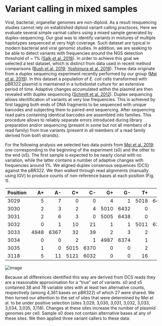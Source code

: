 # Variant calling in mixed samples

Viral, bacterial, organellar genomes are non-diploid. As a result resquencing studies cannot rely on established diploid variant calling practoces. Here we evaluate several simple varinat callers using a mixed sample generated by duplex-sequencing. Our goal was to identify variants in mixtures of multiple haplotypes sequenced at very high coverage. Such dataset are typical in modern bacterial and viral genomic studies. In addition, we are seeking to be able to detect variants with frequencies around the NGS detection threshold of ~ 1% ([Salk et al. 2018](http://dx.doi.org/10.1038/nrg.2017.117)). In order to achieve this goal we selected a test dataset, which is distinct from data used in recent method comparisons ([Bush et al. 2019](http://dx.doi.org/10.1101/653774); [Yoshimura et al. 2019](http://dx.doi.org/10.1099/mgen.0.000261)). These data originate from a duplex sequencing experiment recently performed by our group ([Mei et al. 2019](https://academic.oup.com/gbe/article/11/10/3022/5572121)).  In this dataset a population of *E. coli* cells transformed with pBR322 plasmid is maintained in a turbidostat culture for an extensive period of time. Adaptive changes accumulated within the plasmid are then revealed with duplex sequencing ([Schmitt et al. 2012](http://www.ncbi.nlm.nih.gov/entrez/query.fcgi?cmd=Retrieve&db=PubMed&dopt=Citation&list_uids=22853953)). Duplex sequencing allows identification of variants at very low frequencies. This is achieved by first tagging both ends of DNA fragments to be sequenced with unique barcodes and subjecting them to paired-end sequencing. After sequencing read pairs containing identical barcodes are assembled into families. This procedure allows to reliably separate errors introduced during library preparation and/or sequencing (present in some but not all members of a read family) from true variants (present in all members of a read family derived from both strands).

For the following analysis we selected two data points from [Mei et al. 2019](https://academic.oup.com/gbe/article/11/10/3022/5572121): one corresponding to the beginning of the experiment (s0) and the other to the end (s5). The first sample is expected to be nearly clonal with no variation, while the latter contains a number of adaptive changes with frequencies around 1%. We aligned duplex consensus sequences (DCS) against the pBR322. We then walked through read alignments (manually using IGV) to produce counts of non-reference bases at each position (Fig. 1). 

| Position | A+ | A- | C+ | C- |G+ | G- |T+ | T- |N+ | N- | Del | Ins | 
|---------|----:|-----:|----:|----:|----:|----:|----:|----:|---:|---:|---:|---:|
| 3029 | 5 | 7 | 0 | 0 | 4 | 1 | 5018 | 6417 | 4 | 2 |  0 | 0 | 
| 3030 | 2 | 3 | 2 | 4 | 5010 | 6432 | 0 | 0 | 0 | 13 | 0 | 0 | 
| 3031 | 2 | 6 | 3 | 0 | 5005 | 6438 | 0 | 0 | 0 | 3 |  0 | 0 | 
| 3032 | 0 | 1 | 10 | 21 | 1 |  1 | 5011 | 6386 | 2 | 8 | 3 | 0 |
| 3033 | 4948 | 6367 | 32 | 39 | 2 | 3 | 2 | 8 | 1 | 3 | 0 | 0 | 
| 3034 | 0 | 0 | 2 | 1 | 4987 | 6374 | 1 | 1 | 0 | 7 | 0 | 0 |
| 3035 | 1 | 0 | 5015 | 6370 | 0 | 0 | 2 | 1 | 1 | 9 | 0 | 0 | 
| 3118 | 5 | 11 | 5121 | 6032 | 0 | 0 | 16 | 24 | 1 | 2 | 0 | 0 |

![image](https://github.com/user-attachments/assets/86dda763-5796-48a0-befe-6497bb989709)

Because all differences identified this way are derived from DCS reads they are a reasonable approximation for a “true” set of variants. s0 and s5 contained 38 and 78 variable sites with at least two alternative counts, respectively (among 4,361 bases on pBR322) of which 27 were shared. We then turned our attention to the set of sites that were determined by Mei et al. to be under positive selection (sites 3,029, 3,030, 3,031, 3,032, 3,033, 3,034, 3,035, 3,118). Changes at these sites increase the number of plasmid genomes per cell. Sample s0 does not contain alternative bases at any of these sites. We then applied three variant callers to these data:




